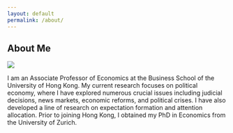 ```yaml
---
layout: default
permalink: /about/
---
```


## About Me

<img class="profile-picture" src="/image/hengchen.jpeg">

I am an Associate Professor of Economics at the Business School of the University of Hong Kong. My current research focuses on political economy, where I have explored numerous crucial issues including judicial decisions, news markets, economic reforms, and political crises. I have also developed a line of research on expectation formation and attention allocation. Prior to joining Hong Kong, I obtained my PhD in Economics from the University of Zurich.



